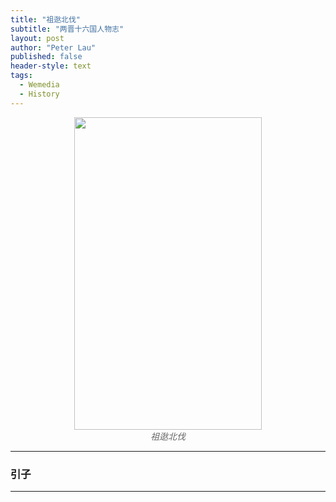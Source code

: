 ```yaml
---
title: "祖逖北伐"
subtitle: "两晋十六国人物志"
layout: post
author: "Peter Lau"
published: false
header-style: text
tags:
  - Wemedia
  - History
---
```




<figure style="text-align: center">
    <img class="西晋" src="http://t0lxshosx.hd-bkt.clouddn.com/blog/wemedia/history/%E7%A5%96%E9%80%96%E5%8C%97%E4%BC%90/0_1.png" width="300" height="500">
    <figcaption style="font-style: italic; color: #666;">祖逖北伐</figcaption>
</figure>

---

### 引子

---